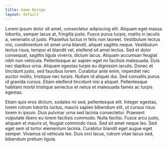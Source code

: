 ```yaml
---
title: Game Design
layout: default
---
```

Lorem ipsum dolor sit amet, consectetur adipiscing elit. Aliquam eget massa lobortis, semper lacus at, fringilla justo. Fusce purus turpis, mattis in iaculis a, venenatis ut justo. Phasellus luctus in felis non laoreet. Vestibulum lectus nisi, condimentum sit amet urna blandit, aliquet sagittis neque. Vestibulum lectus risus, tempor et blandit vel, eleifend sit amet lectus. Sed et dolor consequat, sagittis ligula viverra, dictum lacus. Aliquam accumsan feugiat nibh non vehicula. Pellentesque ac sapien eget mi facilisis malesuada. Duis nec dapibus urna. Aliquam egestas turpis eu dignissim iaculis. Donec et tincidunt justo, sed faucibus lorem. Curabitur ante enim, imperdiet nec auctor mollis, tristique nec turpis. Nullam id aliquet dui. Sed convallis purus id gravida cursus. Etiam eleifend tincidunt nisi a aliquet. Pellentesque habitant morbi tristique senectus et netus et malesuada fames ac turpis egestas.

Etiam quis eros dictum, sodales mi sed, pellentesque elit. Integer egestas, lorem rutrum lobortis luctus, mauris sapien bibendum elit, ut cursus risus lorem in ipsum. Duis pulvinar urna sed lacinia consectetur. Praesent vulputate libero eu lorem facilisis commodo. Nulla facilisi. Fusce arcu justo, aliquam et mauris ut, feugiat commodo risus. Sed sit amet neque leo. Sed eget sem id tortor elementum lacinia. Curabitur blandit eget augue eget semper. Vivamus id vehicula leo. Duis orci lacus, rutrum vitae lacus sed, bibendum pretium ligula.
